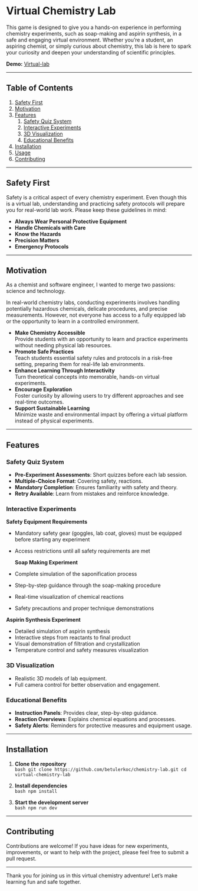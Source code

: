 # Virtual Chemistry Lab

This game is designed to give you a hands-on experience in performing chemistry experiments, such as soap-making and aspirin synthesis, in a safe and engaging virtual environment. Whether you’re a student, an aspiring chemist, or simply curious about chemistry, this lab is here to spark your curiosity and deepen your understanding of scientific principles.

**Demo:** [Virtual-lab](https://main.d2l8y4waeow4xt.amplifyapp.com/)

---

## Table of Contents
1. [Safety First](#safety-first)
2. [Motivation](#motivation)
3. [Features](#features)
   1. [Safety Quiz System](#safety-quiz-system)
   2. [Interactive Experiments](#interactive-experiments)
   3. [3D Visualization](#3d-visualization)
   4. [Educational Benefits](#educational-benefits)
4. [Installation](#installation)
5. [Usage](#usage)
6. [Contributing](#contributing)

---

## Safety First

Safety is a critical aspect of every chemistry experiment. Even though this is a virtual lab, understanding and practicing safety protocols will prepare you for real-world lab work. Please keep these guidelines in mind:

- **Always Wear Personal Protective Equipment**  
- **Handle Chemicals with Care**  
- **Know the Hazards**  
- **Precision Matters**    
- **Emergency Protocols**  

---

## Motivation

As a chemist and software engineer, I wanted to merge two passions: science and technology.

In real-world chemistry labs, conducting experiments involves handling potentially hazardous chemicals, delicate procedures, and precise measurements. However, not everyone has access to a fully equipped lab or the opportunity to learn in a controlled environment.
- **Make Chemistry Accessible**  
  Provide students with an opportunity to learn and practice experiments without needing physical lab resources.  
- **Promote Safe Practices**  
  Teach students essential safety rules and protocols in a risk-free setting, preparing them for real-life lab environments.
- **Enhance Learning Through Interactivity**  
  Turn theoretical concepts into memorable, hands-on virtual experiments.  
- **Encourage Exploration**  
  Foster curiosity by allowing users to try different approaches and see real-time outcomes.  
- **Support Sustainable Learning**  
  Minimize waste and environmental impact by offering a virtual platform instead of physical experiments.

---

## Features

### Safety Quiz System
- **Pre-Experiment Assessments**: Short quizzes before each lab session.  
- **Multiple-Choice Format**: Covering safety, reactions.  
- **Mandatory Completion**: Ensures familiarity with safety and theory.  
- **Retry Available**: Learn from mistakes and reinforce knowledge.

### Interactive Experiments

 **Safety Equipment Requirements**
- Mandatory safety gear (goggles, lab coat, gloves) must be equipped before starting any experiment
- Access restrictions until all safety requirements are met


  **Soap Making Experiment**

- Complete simulation of the saponification process
- Step-by-step guidance through the soap-making procedure
- Real-time visualization of chemical reactions
- Safety precautions and proper technique demonstrations


 **Aspirin Synthesis Experiment**

- Detailed simulation of aspirin synthesis
- Interactive steps from reactants to final product
- Visual demonstration of filtration and crystallization
- Temperature control and safety measures visualization

### 3D Visualization
- Realistic 3D models of lab equipment.  
- Full camera control for better observation and engagement.

### Educational Benefits
- **Instruction Panels**: Provides clear, step-by-step guidance.  
- **Reaction Overviews**: Explains chemical equations and processes.  
- **Safety Alerts**: Reminders for protective measures and equipment usage.

---

## Installation

1. **Clone the repository**  
   ```bash git clone https://github.com/betulerkoc/chemistry-lab.git cd virtual-chemistry-lab```

2. **Install dependencies**  
   ```bash npm install```

3. **Start the development server**  
   ```bash npm run dev```
                             
---

## Contributing

Contributions are welcome! If you have ideas for new experiments, improvements, or want to help with the project, please feel free to submit a pull request.

---

Thank you for joining us in this virtual chemistry adventure! Let’s make learning fun and safe together.